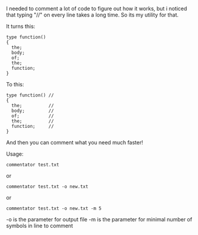 I needed to comment a lot of code to figure out how it works, but i noticed that typing "//" on every line takes a long time. So its my utility for that.

It turns this:
```
type function()
{
  the;
  body;
  of;
  the;
  function;
}
```
To this:
```
type function() //
{
  the;          //
  body;         //
  of;           //
  the;          //
  function;     //
}
```
And then you can comment what you need much faster!

Usage:
```
commentator test.txt
```
or
```
commentator test.txt -o new.txt
```
or
```
commentator test.txt -o new.txt -m 5
```
-o is the parameter for output file
-m is the parameter for minimal number of symbols in line to comment
